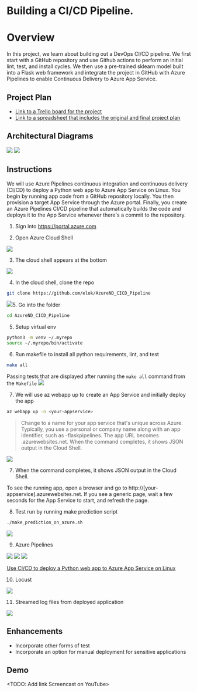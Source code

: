 # Building a CI/CD Pipeline.

# Overview

In this project, we learn about building out a DevOps CI/CD pipeline. We first start with a GitHub repository and use Github actions to perform an initial lint, test, and install cycles. We then use a pre-trained sklearn model built into a Flask web framework and integrate the project in GitHub with Azure Pipelines to enable Continuous Delivery to Azure App Service.

## Project Plan

* [Link to a Trello board for the project](https://trello.com/invite/b/zW4yWf6g/5bf9cc22582b06615e0a1923b4f38dbe/azure-devops-ci-cd-pipeline)
* [Link to a spreadsheet that includes the original and final project plan](https://docs.google.com/spreadsheets/d/1kz7bNuDeGY3deP0jfT86KPmY1-3nfg7pCFOZpwh7Z68/edit?usp=sharing)

## Architectural Diagrams

<img src="https://video.udacity-data.com/topher/2020/July/5f21ce4e_building-a-ci-cd-pipeline/building-a-ci-cd-pipeline.png">

<img src="https://video.udacity-data.com/topher/2020/August/5f3447ab_cd-diagram/cd-diagram.png">

## Instructions

We will use Azure Pipelines continuous integration and continuous delivery (CI/CD) to deploy a Python web app to Azure App Service on Linux. You begin by running app code from a GitHub repository locally. You then provision a target App Service through the Azure portal. Finally, you create an Azure Pipelines CI/CD pipeline that automatically builds the code and deploys it to the App Service whenever there's a commit to the repository.

1. Sign into https://portal.azure.com

2. Open Azure Cloud Shell
<img src="https://docs.microsoft.com/en-us/azure/devops/pipelines/media/python/azure-cloud-shell-button.png?view=azure-devops">

3. The cloud shell appears at the bottom
<img src="https://docs.microsoft.com/en-us/azure/devops/pipelines/media/python/azure-cloud-shell-interface.png?view=azure-devops">

4. In the cloud shell, clone the repo

  ```bash
  git clone https://github.com/elok/AzureND_CICD_Pipeline
  ```
  <img src="https://github.com/elok/AzureND_CICD_Pipeline/blob/main/screenshot_azure_cloud_shell_git.png?raw=true">5. Go into the folder

  ```bash
  cd AzureND_CICD_Pipeline
  ```

5. Setup virtual env
  ```bash
  python3 -m venv ~/.myrepo
  source ~/.myrepo/bin/activate
  ```
  
6. Run makefile to install all python requirements, lint, and test

  ```bash
  make all
  ```

  Passing tests that are displayed after running the `make all` command from the `Makefile`
  <img src="https://github.com/elok/AzureND_CICD_Pipeline/blob/main/screenshot_make_all.png?raw=true"> 

7. We will use az webapp up to create an App Service and initially deploy the app
  ```bash
  az webapp up -n <your-appservice>
  ```
  
  > Change <your-appservice> to a name for your app service that's unique across Azure.
  > Typically, you use a personal or company name along with an app identifier, such as 
  > <your-name>-flaskpipelines. The app URL becomes <your-appservice>.azurewebsites.net.
  > When the command completes, it shows JSON output in the Cloud Shell.
 
  <img src="screenshot_az_webapp_up.png">

7. When the command completes, it shows JSON output in the Cloud Shell.

To see the running app, open a browser and go to http://[your-appservice].azurewebsites.net. If you see a generic page, wait a few seconds for the App Service to start, and refresh the page.

8. Test run by running make prediction script

  ```bash
  ./make_prediction_on_azure.sh
  ```
  <img src="screenshot_prediction.png">

9. Azure Pipelines

<img src="screenshot_azure_pipelines.png">
<img src="screenshot_pipeline_details.png">
<img src="screenshot_pipeline_deployed.png">

[Use CI/CD to deploy a Python web app to Azure App Service on Linux](https://docs.microsoft.com/en-us/azure/devops/pipelines/ecosystems/python-webapp?view=azure-devops)

10. Locust

<img src="screenshot_locust.png">

11. Streamed log files from deployed application

<img src="screenshot_web_tail_log.png">

## Enhancements

- Incorporate other forms of test
- Incorporate an option for manual deployment for sensitive applications

## Demo 

<TODO: Add link Screencast on YouTube>


